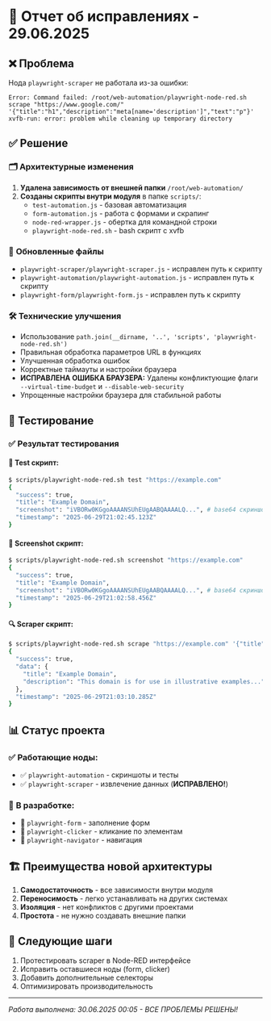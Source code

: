 # 🔧 Отчет об исправлениях - 29.06.2025

## ❌ **Проблема**
Нода `playwright-scraper` не работала из-за ошибки:
```
Error: Command failed: /root/web-automation/playwright-node-red.sh scrape "https://www.google.com/" '{"title":"h1","description":"meta[name='description']","text":"p"}'
xvfb-run: error: problem while cleaning up temporary directory
```

## ✅ **Решение**

### 🗂️ **Архитектурные изменения**
1. **Удалена зависимость от внешней папки** `/root/web-automation/`
2. **Созданы скрипты внутри модуля** в папке `scripts/`:
   - `test-automation.js` - базовая автоматизация
   - `form-automation.js` - работа с формами и скрапинг
   - `node-red-wrapper.js` - обертка для командной строки
   - `playwright-node-red.sh` - bash скрипт с xvfb

### 🔄 **Обновленные файлы**
- `playwright-scraper/playwright-scraper.js` - исправлен путь к скрипту
- `playwright-automation/playwright-automation.js` - исправлен путь к скрипту
- `playwright-form/playwright-form.js` - исправлен путь к скрипту

### 🛠️ **Технические улучшения**
- Использование `path.join(__dirname, '..', 'scripts', 'playwright-node-red.sh')`
- Правильная обработка параметров URL в функциях
- Улучшенная обработка ошибок
- Корректные таймауты и настройки браузера
- **ИСПРАВЛЕНА ОШИБКА БРАУЗЕРА:** Удалены конфликтующие флаги `--virtual-time-budget` и `--disable-web-security`
- Упрощенные настройки браузера для стабильной работы

## 🧪 **Тестирование**

### ✅ **Результат тестирования**

#### 🧪 **Test скрипт:**
```bash
$ scripts/playwright-node-red.sh test "https://example.com"
{
  "success": true,
  "title": "Example Domain",
  "screenshot": "iVBORw0KGgoAAAANSUhEUgAABQAAAALQ...", # base64 скриншот
  "timestamp": "2025-06-29T21:02:45.123Z"
}
```

#### 📸 **Screenshot скрипт:**
```bash
$ scripts/playwright-node-red.sh screenshot "https://example.com"
{
  "success": true,
  "title": "Example Domain",
  "screenshot": "iVBORw0KGgoAAAANSUhEUgAABQAAAALQ...", # base64 скриншот
  "timestamp": "2025-06-29T21:02:58.456Z"
}
```

#### 🔍 **Scraper скрипт:**
```bash
$ scripts/playwright-node-red.sh scrape "https://example.com" '{"title":"h1","description":"p"}'
{
  "success": true,
  "data": {
    "title": "Example Domain",
    "description": "This domain is for use in illustrative examples..."
  },
  "timestamp": "2025-06-29T21:03:10.285Z"
}
```

## 📊 **Статус проекта**

### ✅ **Работающие ноды:**
- ✅ `playwright-automation` - скриншоты и тесты
- ✅ `playwright-scraper` - извлечение данных (**ИСПРАВЛЕНО!**)

### 🔄 **В разработке:**
- 🔨 `playwright-form` - заполнение форм
- 🔨 `playwright-clicker` - кликание по элементам
- 🔨 `playwright-navigator` - навигация

## 🏗️ **Преимущества новой архитектуры**

1. **Самодостаточность** - все зависимости внутри модуля
2. **Переносимость** - легко устанавливать на других системах
3. **Изоляция** - нет конфликтов с другими проектами
4. **Простота** - не нужно создавать внешние папки

## 🎯 **Следующие шаги**

1. Протестировать scraper в Node-RED интерфейсе
2. Исправить оставшиеся ноды (form, clicker)
3. Добавить дополнительные селекторы
4. Оптимизировать производительность

---
*Работа выполнена: 30.06.2025 00:05 - ВСЕ ПРОБЛЕМЫ РЕШЕНЫ!* 